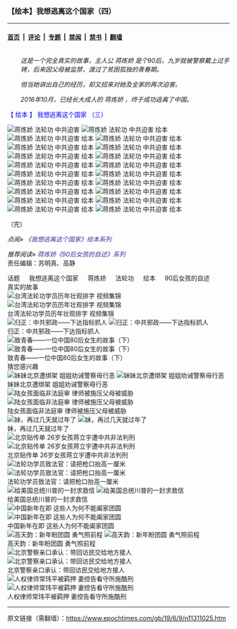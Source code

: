 ### 【绘本】我想逃离这个国家（四）

---

#### [首页](../../../..?n11311025) &nbsp;|&nbsp; [评论](../../../../../epoch-comment?n11311025) &nbsp;|&nbsp; [专题](../../../../../epoch-special?n11311025) &nbsp;|&nbsp; [禁闻](../../../../../epoch-news?n11311025) &nbsp;|&nbsp; [禁书](../../../../../books?n11311025) &nbsp;|&nbsp; [翻墙](https://github.com/gfw-breaker/nogfw/blob/master/README.md?n11311025)


<div class="column" id="artbody" itemprop="articleBody">
 <div id="article_wrap">
  <!-- article content begin -->
  <p style="padding-left: 30px;">
   <em>
    这是一个完全真实的故事，主人公
    <ok href="https://www.epochtimes.com/gb/tag/%E8%92%8B%E7%82%BC%E5%A8%87.html">
     蒋炼娇
    </ok>
    是个90后，九岁就被警察戴上过手铐，后来因父母被监禁，渡过了贫困孤独的青春期。
   </em>
  </p>
  <p style="padding-left: 30px;">
   <em>
    但当她讲出自己的经历，却又招来对她及全家的再次迫害。
   </em>
  </p>
  <p style="padding-left: 30px;">
   <em>
    2016年10月，已经长大成人的
    <ok href="https://www.epochtimes.com/gb/tag/%E8%92%8B%E7%82%BC%E5%A8%87.html">
     蒋炼娇
    </ok>
    ，终于成功逃离了中国。
   </em>
  </p>
  <p>
   <ok href="https://www.epochtimes.com/gb/19/6/9/n11311024.htm" rel="noopener noreferrer" target="_blank">
    <span style="color: #0000ff;">
     【
     <ok href="https://www.epochtimes.com/gb/tag/%E7%BB%98%E6%9C%AC.html">
      绘本
     </ok>
     】
     <ok href="https://www.epochtimes.com/gb/tag/%E6%88%91%E6%83%B3%E9%80%83%E7%A6%BB%E8%BF%99%E4%B8%AA%E5%9B%BD%E5%AE%B6.html">
      我想逃离这个国家
     </ok>
     （三）
    </span>
   </ok>
  </p>
  <p>
   <ok href="https://i.epochtimes.com/assets/uploads/2019/06/jiao-4-2.jpg">
    <img alt="蒋炼娇 法轮功 中共迫害" class="aligncenter size-large wp-image-11350016" src="https://i.epochtimes.com/assets/uploads/2019/06/jiao-4-2-600x1067.jpg"/>
   </ok>
   <ok href="https://i.epochtimes.com/assets/uploads/2019/06/4_02.jpg">
    <img alt="蒋炼娇 法轮功 中共迫害 绘本" class="aligncenter wp-image-11311074 size-large" src="https://i.epochtimes.com/assets/uploads/2019/06/4_02-600x622.jpg"/>
   </ok>
   <ok href="https://i.epochtimes.com/assets/uploads/2019/06/4_03.jpg">
    <img alt="蒋炼娇 法轮功 中共迫害 绘本" class="aligncenter wp-image-11311076 size-large" src="https://i.epochtimes.com/assets/uploads/2019/06/4_03-600x523.jpg"/>
   </ok>
   <ok href="https://i.epochtimes.com/assets/uploads/2019/06/4_04.jpg">
    <img alt="蒋炼娇 法轮功 中共迫害 绘本" class="aligncenter wp-image-11311078 size-large" src="https://i.epochtimes.com/assets/uploads/2019/06/4_04-600x755.jpg"/>
   </ok>
   <ok href="https://i.epochtimes.com/assets/uploads/2019/06/4_05.jpg">
    <img alt="蒋炼娇 法轮功 中共迫害 绘本" class="aligncenter wp-image-11311080 size-large" src="https://i.epochtimes.com/assets/uploads/2019/06/4_05-600x499.jpg"/>
   </ok>
   <ok href="https://i.epochtimes.com/assets/uploads/2019/06/4_06.jpg">
    <img alt="蒋炼娇 法轮功 中共迫害 绘本" class="aligncenter wp-image-11311082 size-large" src="https://i.epochtimes.com/assets/uploads/2019/06/4_06-600x736.jpg"/>
   </ok>
   <ok href="https://i.epochtimes.com/assets/uploads/2019/06/4_07.jpg">
    <img alt="蒋炼娇 法轮功 中共迫害 绘本" class="aligncenter wp-image-11311084 size-large" src="https://i.epochtimes.com/assets/uploads/2019/06/4_07-600x858.jpg"/>
   </ok>
   <ok href="https://i.epochtimes.com/assets/uploads/2019/06/4_08.jpg">
    <img alt="蒋炼娇 法轮功 中共迫害 绘本" class="aligncenter wp-image-11311087 size-large" src="https://i.epochtimes.com/assets/uploads/2019/06/4_08-600x917.jpg"/>
   </ok>
   <ok href="https://i.epochtimes.com/assets/uploads/2019/06/4_09.jpg">
    <img alt="蒋炼娇 法轮功 中共迫害 绘本" class="aligncenter wp-image-11311089 size-large" src="https://i.epochtimes.com/assets/uploads/2019/06/4_09-600x977.jpg"/>
   </ok>
   <ok href="https://i.epochtimes.com/assets/uploads/2019/06/4_10.jpg">
    <img alt="蒋炼娇 法轮功 中共迫害 绘本" class="aligncenter wp-image-11311091 size-large" src="https://i.epochtimes.com/assets/uploads/2019/06/4_10-600x655.jpg"/>
   </ok>
   <ok href="https://i.epochtimes.com/assets/uploads/2019/06/4_11.jpg">
    <img alt="蒋炼娇 法轮功 中共迫害 绘本" class="aligncenter wp-image-11311092 size-large" src="https://i.epochtimes.com/assets/uploads/2019/06/4_11-600x1101.jpg"/>
   </ok>
   <ok href="https://i.epochtimes.com/assets/uploads/2019/06/4_12.jpg">
    <img alt="蒋炼娇 法轮功 中共迫害 绘本" class="aligncenter wp-image-11311093 size-large" src="https://i.epochtimes.com/assets/uploads/2019/06/4_12-600x916.jpg"/>
   </ok>
   <ok href="https://i.epochtimes.com/assets/uploads/2019/06/4_13.jpg">
    <img alt="蒋炼娇 法轮功 中共迫害 绘本" class="aligncenter wp-image-11311094 size-large" src="https://i.epochtimes.com/assets/uploads/2019/06/4_13-600x505.jpg"/>
   </ok>
   <ok href="https://i.epochtimes.com/assets/uploads/2019/06/4_14.jpg">
    <img alt="蒋炼娇 法轮功 中共迫害 绘本" class="aligncenter wp-image-11311095 size-large" src="https://i.epochtimes.com/assets/uploads/2019/06/4_14-600x1064.jpg"/>
   </ok>
   <ok href="https://i.epochtimes.com/assets/uploads/2019/06/4_15.jpg">
    <img alt="蒋炼娇 法轮功 中共迫害 绘本" class="aligncenter wp-image-11311096 size-large" src="https://i.epochtimes.com/assets/uploads/2019/06/4_15-600x996.jpg"/>
   </ok>
   <ok href="https://i.epochtimes.com/assets/uploads/2019/06/4_16.jpg">
    <img alt="蒋炼娇 法轮功 中共迫害 绘本" class="aligncenter wp-image-11311097 size-large" src="https://i.epochtimes.com/assets/uploads/2019/06/4_16-600x1074.jpg"/>
   </ok>
   <ok href="https://i.epochtimes.com/assets/uploads/2019/06/4_17.jpg">
    <img alt="蒋炼娇 法轮功 中共迫害 绘本" class="aligncenter wp-image-11311098 size-large" src="https://i.epochtimes.com/assets/uploads/2019/06/4_17-600x1074.jpg"/>
   </ok>
   <ok href="https://i.epochtimes.com/assets/uploads/2019/06/4_18.jpg">
    <img alt="蒋炼娇 法轮功 中共迫害 绘本" class="aligncenter wp-image-11311099 size-large" src="https://i.epochtimes.com/assets/uploads/2019/06/4_18-600x1099.jpg"/>
   </ok>
   <ok href="https://i.epochtimes.com/assets/uploads/2019/06/4_19.jpg">
    <img alt="蒋炼娇 法轮功 中共迫害 绘本" class="aligncenter wp-image-11311100 size-large" src="https://i.epochtimes.com/assets/uploads/2019/06/4_19-600x1056.jpg"/>
   </ok>
   <ok href="https://i.epochtimes.com/assets/uploads/2019/06/4_20.jpg">
    <img alt="蒋炼娇 法轮功 中共迫害 绘本" class="aligncenter wp-image-11311101 size-large" src="https://i.epochtimes.com/assets/uploads/2019/06/4_20-600x167.jpg"/>
   </ok>
  </p>
  <p>
   （完）
  </p>
  <p>
   <em>
    点阅»
    <span style="color: #333399;">
     <ok href="https://www.epochtimes.com/gb/tag/%e6%88%91%e6%83%b3%e9%80%83%e9%9b%a2%e9%80%99%e5%80%8b%e5%9c%8b%e5%ae%b6.html" rel="noopener noreferrer" style="color: #333399;" target="_blank">
      《我想逃离这个国家》绘本系列
     </ok>
    </span>
   </em>
  </p>
  <p>
   <em>
    推荐阅读»
    <span style="color: #333399;">
     <ok href="https://www.epochtimes.com/gb/tag/90%E5%BE%8C%E5%A5%B3%E5%AD%A9%E7%9A%84%E8%87%AA%E8%BF%B0.html" rel="noopener noreferrer" style="color: #333399;" target="_blank">
      蒋炼娇《90后女孩的自述》系列
     </ok>
    </span>
   </em>
   <br/>
   责任编辑：苏明真、高静
  </p>
  <!-- article content end -->
 </div>
 <div class="sharing_bottom">
  <div class="fb-like" data-action="like" data-layout="button_count" data-share="false" data-show-faces="false">
  </div>
  <div class="fb-share-button" data-href="https://www.epochtimes.com/gb/19/6/9/n11311025.htm" data-layout="button">
  </div>
 </div>
 <div class="redline clear">
 </div>
 <aside role="complementary">
  <div class="large-12 medium-12 small-12 columns tags">
   <span class="block_title">
    话题
   </span>
   <ok href="https://www.epochtimes.com/gb/tag/%E6%88%91%E6%83%B3%E9%80%83%E7%A6%BB%E8%BF%99%E4%B8%AA%E5%9B%BD%E5%AE%B6.html" target="_blank">
    我想逃离这个国家
   </ok>
   <ok href="https://www.epochtimes.com/gb/tag/%E8%92%8B%E7%82%BC%E5%A8%87.html" target="_blank">
    蒋炼娇
   </ok>
   <ok href="https://www.epochtimes.com/gb/tag/%E6%B3%95%E8%BD%AE%E5%8A%9F.html" target="_blank">
    法轮功
   </ok>
   <ok href="https://www.epochtimes.com/gb/tag/%E7%BB%98%E6%9C%AC.html" target="_blank">
    绘本
   </ok>
   <ok href="https://www.epochtimes.com/gb/tag/90%E5%90%8E%E5%A5%B3%E5%AD%A9%E7%9A%84%E8%87%AA%E8%BF%B0.html" target="_blank">
    90后女孩的自述
   </ok>
  </div>
  <div class="clear mtop10">
  </div>
  <div class="clear large-12 medium-12 small-12">
   <span class="block_title">
    真实的故事
   </span>
  </div>
  <div class="clear">
  </div>
  <div class="large-12 medium-12 small-12">
   <div class="large-4 medium-4 small-6 column relate_post left">
    <ok href="https://www.epochtimes.com/gb/18/11/28/n10878789.htm">
     <img alt="台湾法轮功学员历年壮观排字 视频集锦" class="lazy attachment-djy_320_200 size-djy_320_200 wp-post-image" data-src="https://i.epochtimes.com/assets/uploads/2018/11/1811271224392384-320x200.jpg" src="/assets/themes/djy/images/white.png"/>
     <noscript>
      <img alt="台湾法轮功学员历年壮观排字 视频集锦" class="attachment-djy_320_200 size-djy_320_200 wp-post-image" src="https://i.epochtimes.com/assets/uploads/2018/11/1811271224392384-320x200.jpg"/>
     </noscript>
    </ok>
    <div class="post_title">
     <ok href="https://www.epochtimes.com/gb/18/11/28/n10878789.htm">
      台湾法轮功学员历年壮观排字 视频集锦
     </ok>
    </div>
   </div>
   <div class="large-4 medium-4 small-6 column relate_post left">
    <ok href="https://www.epochtimes.com/gb/19/8/24/n11474770.htm">
     <img alt="归正：中共邪政——下达指标抓人" class="lazy attachment-djy_320_200 size-djy_320_200 wp-post-image" data-src="https://i.epochtimes.com/assets/uploads/2019/08/2019-7-2-mh-persecution-panxing-3-600x400-320x200.png" src="/assets/themes/djy/images/white.png"/>
     <noscript>
      <img alt="归正：中共邪政——下达指标抓人" class="attachment-djy_320_200 size-djy_320_200 wp-post-image" src="https://i.epochtimes.com/assets/uploads/2019/08/2019-7-2-mh-persecution-panxing-3-600x400-320x200.png"/>
     </noscript>
    </ok>
    <div class="post_title">
     <ok href="https://www.epochtimes.com/gb/19/8/24/n11474770.htm">
      归正：中共邪政——下达指标抓人
     </ok>
    </div>
   </div>
   <div class="large-4 medium-4 small-6 column relate_post left">
    <ok href="https://www.epochtimes.com/gb/18/8/16/n10642721.htm">
     <img alt="致青春——一位中国80后女生的故事（下）" class="lazy attachment-djy_320_200 size-djy_320_200 wp-post-image" data-src="https://i.epochtimes.com/assets/uploads/2018/08/pic-new-1-320x200.jpg" src="/assets/themes/djy/images/white.png"/>
     <noscript>
      <img alt="致青春——一位中国80后女生的故事（下）" class="attachment-djy_320_200 size-djy_320_200 wp-post-image" src="https://i.epochtimes.com/assets/uploads/2018/08/pic-new-1-320x200.jpg"/>
     </noscript>
    </ok>
    <div class="post_title">
     <ok href="https://www.epochtimes.com/gb/18/8/16/n10642721.htm">
      致青春——一位中国80后女生的故事（下）
     </ok>
    </div>
   </div>
  </div>
  <div class="clear line">
  </div>
  <div class="large-12 medium-12 small-12">
   <span class="block_title">
    猜您感兴趣
   </span>
  </div>
  <div class="clear">
  </div>
  <div class="large-12 medium-12 small-12">
   <div class="large-4 medium-4 small-6 column relate_post left clear">
    <ok href="https://www.epochtimes.com/gb/17/5/19/n9162150.htm">
     <img alt="妹妹北京遭绑架 姐姐劝诫警察毋行恶" class="lazy attachment-djy_320_200 size-djy_320_200 wp-post-image" data-src="https://i.epochtimes.com/assets/uploads/2017/05/2017-5-17-mh-beijing-jiangliyu-ss-320x200.jpg" src="/assets/themes/djy/images/white.png"/>
     <noscript>
      <img alt="妹妹北京遭绑架 姐姐劝诫警察毋行恶" class="attachment-djy_320_200 size-djy_320_200 wp-post-image" src="https://i.epochtimes.com/assets/uploads/2017/05/2017-5-17-mh-beijing-jiangliyu-ss-320x200.jpg"/>
     </noscript>
    </ok>
    <div class="post_title">
     <ok href="https://www.epochtimes.com/gb/17/5/19/n9162150.htm">
      妹妹北京遭绑架 姐姐劝诫警察毋行恶
     </ok>
    </div>
   </div>
   <div class="large-4 medium-4 small-6 column relate_post left">
    <ok href="https://www.epochtimes.com/gb/18/1/2/n10016612.htm">
     <img alt="陆女孩面临非法庭审 律师被施压父母被威胁" class="lazy attachment-djy_320_200 size-djy_320_200 wp-post-image" data-src="https://i.epochtimes.com/assets/uploads/2018/01/1209-600x400-320x200.jpg" src="/assets/themes/djy/images/white.png"/>
     <noscript>
      <img alt="陆女孩面临非法庭审 律师被施压父母被威胁" class="attachment-djy_320_200 size-djy_320_200 wp-post-image" src="https://i.epochtimes.com/assets/uploads/2018/01/1209-600x400-320x200.jpg"/>
     </noscript>
    </ok>
    <div class="post_title">
     <ok href="https://www.epochtimes.com/gb/18/1/2/n10016612.htm">
      陆女孩面临非法庭审 律师被施压父母被威胁
     </ok>
    </div>
   </div>
   <div class="large-4 medium-4 small-6 column relate_post left">
    <ok href="https://www.epochtimes.com/gb/18/2/5/n10115513.htm">
     <img alt="妹，再过几天就过年了" class="lazy attachment-djy_320_200 size-djy_320_200 wp-post-image" data-src="https://i.epochtimes.com/assets/uploads/2017/05/P1010285-320x200.jpg" src="/assets/themes/djy/images/white.png"/>
     <noscript>
      <img alt="妹，再过几天就过年了" class="attachment-djy_320_200 size-djy_320_200 wp-post-image" src="https://i.epochtimes.com/assets/uploads/2017/05/P1010285-320x200.jpg"/>
     </noscript>
    </ok>
    <div class="post_title">
     <ok href="https://www.epochtimes.com/gb/18/2/5/n10115513.htm">
      妹，再过几天就过年了
     </ok>
    </div>
   </div>
   <div class="large-4 medium-4 small-6 column relate_post left clear">
    <ok href="https://www.epochtimes.com/gb/18/7/26/n10592590.htm">
     <img alt="北京贴传单 26岁女孩蒋立宇遭中共非法判刑" class="lazy attachment-djy_320_200 size-djy_320_200 wp-post-image" data-src="https://i.epochtimes.com/assets/uploads/2018/07/P1010223-e1532626782159-320x200.jpg" src="/assets/themes/djy/images/white.png"/>
     <noscript>
      <img alt="北京贴传单 26岁女孩蒋立宇遭中共非法判刑" class="attachment-djy_320_200 size-djy_320_200 wp-post-image" src="https://i.epochtimes.com/assets/uploads/2018/07/P1010223-e1532626782159-320x200.jpg"/>
     </noscript>
    </ok>
    <div class="post_title">
     <ok href="https://www.epochtimes.com/gb/18/7/26/n10592590.htm">
      北京贴传单 26岁女孩蒋立宇遭中共非法判刑
     </ok>
    </div>
   </div>
   <div class="large-4 medium-4 small-6 column relate_post left">
    <ok href="https://www.epochtimes.com/gb/18/9/17/n10719305.htm">
     <img alt="法轮功学员致法官：请把枪口抬高一厘米" class="lazy attachment-djy_320_200 size-djy_320_200 wp-post-image" data-src="https://i.epochtimes.com/assets/uploads/2018/09/2018-7-10-mh-letter-cover-320x200.jpg" src="/assets/themes/djy/images/white.png"/>
     <noscript>
      <img alt="法轮功学员致法官：请把枪口抬高一厘米" class="attachment-djy_320_200 size-djy_320_200 wp-post-image" src="https://i.epochtimes.com/assets/uploads/2018/09/2018-7-10-mh-letter-cover-320x200.jpg"/>
     </noscript>
    </ok>
    <div class="post_title">
     <ok href="https://www.epochtimes.com/gb/18/9/17/n10719305.htm">
      法轮功学员致法官：请把枪口抬高一厘米
     </ok>
    </div>
   </div>
   <div class="large-4 medium-4 small-6 column relate_post left">
    <ok href="https://www.epochtimes.com/gb/18/9/22/n10733329.htm">
     <img alt="给美国总统川普的一封求救信" class="lazy attachment-djy_320_200 size-djy_320_200 wp-post-image" data-src="https://i.epochtimes.com/assets/uploads/2018/09/IMG_20180823_13282-320x200.jpg" src="/assets/themes/djy/images/white.png"/>
     <noscript>
      <img alt="给美国总统川普的一封求救信" class="attachment-djy_320_200 size-djy_320_200 wp-post-image" src="https://i.epochtimes.com/assets/uploads/2018/09/IMG_20180823_13282-320x200.jpg"/>
     </noscript>
    </ok>
    <div class="post_title">
     <ok href="https://www.epochtimes.com/gb/18/9/22/n10733329.htm">
      给美国总统川普的一封求救信
     </ok>
    </div>
   </div>
   <div class="large-4 medium-4 small-6 column relate_post left clear">
    <ok href="https://www.epochtimes.com/gb/19/1/31/n11015968.htm">
     <img alt="中国新年在即 这些人为何不能阖家团圆" class="lazy attachment-djy_320_200 size-djy_320_200 wp-post-image" data-src="https://i.epochtimes.com/assets/uploads/2019/01/GettyImages-84456869-600x400-1-320x200.jpg" src="/assets/themes/djy/images/white.png"/>
     <noscript>
      <img alt="中国新年在即 这些人为何不能阖家团圆" class="attachment-djy_320_200 size-djy_320_200 wp-post-image" src="https://i.epochtimes.com/assets/uploads/2019/01/GettyImages-84456869-600x400-1-320x200.jpg"/>
     </noscript>
    </ok>
    <div class="post_title">
     <ok href="https://www.epochtimes.com/gb/19/1/31/n11015968.htm">
      中国新年在即 这些人为何不能阖家团圆
     </ok>
    </div>
   </div>
   <div class="large-4 medium-4 small-6 column relate_post left">
    <ok href="https://www.epochtimes.com/gb/19/2/4/n11023284.htm">
     <img alt="高天韵：新年盼团圆 勇气照前程" class="lazy attachment-djy_320_200 size-djy_320_200 wp-post-image" data-src="https://i.epochtimes.com/assets/uploads/2019/02/balloon-3206530_1280-320x200.jpg" src="/assets/themes/djy/images/white.png"/>
     <noscript>
      <img alt="高天韵：新年盼团圆 勇气照前程" class="attachment-djy_320_200 size-djy_320_200 wp-post-image" src="https://i.epochtimes.com/assets/uploads/2019/02/balloon-3206530_1280-320x200.jpg"/>
     </noscript>
    </ok>
    <div class="post_title">
     <ok href="https://www.epochtimes.com/gb/19/2/4/n11023284.htm">
      高天韵：新年盼团圆 勇气照前程
     </ok>
    </div>
   </div>
   <div class="large-4 medium-4 small-6 column relate_post left">
    <ok href="https://www.epochtimes.com/gb/21/5/4/n12922982.htm">
     <img alt="北京警察亲口承认：带回访民交给地方接人" class="lazy attachment-djy_320_200 size-djy_320_200 wp-post-image" data-src="https://i.epochtimes.com/assets/uploads/2021/05/id12923953-xingFotoJet-320x200.jpg" src="/assets/themes/djy/images/white.png"/>
     <noscript>
      <img alt="北京警察亲口承认：带回访民交给地方接人" class="attachment-djy_320_200 size-djy_320_200 wp-post-image" src="https://i.epochtimes.com/assets/uploads/2021/05/id12923953-xingFotoJet-320x200.jpg"/>
     </noscript>
    </ok>
    <div class="post_title">
     <ok href="https://www.epochtimes.com/gb/21/5/4/n12922982.htm">
      北京警察亲口承认：带回访民交给地方接人
     </ok>
    </div>
   </div>
   <div class="large-4 medium-4 small-6 column relate_post left clear">
    <ok href="https://www.epochtimes.com/gb/21/4/30/n12915011.htm">
     <img alt="人权律师常玮平被羁押 妻控告看守所施酷刑" class="lazy attachment-djy_320_200 size-djy_320_200 wp-post-image" data-src="https://i.epochtimes.com/assets/uploads/2021/04/id12916129-E0HsddBVEAITbit-320x200.jpg" src="/assets/themes/djy/images/white.png"/>
     <noscript>
      <img alt="人权律师常玮平被羁押 妻控告看守所施酷刑" class="attachment-djy_320_200 size-djy_320_200 wp-post-image" src="https://i.epochtimes.com/assets/uploads/2021/04/id12916129-E0HsddBVEAITbit-320x200.jpg"/>
     </noscript>
    </ok>
    <div class="post_title">
     <ok href="https://www.epochtimes.com/gb/21/4/30/n12915011.htm">
      人权律师常玮平被羁押 妻控告看守所施酷刑
     </ok>
    </div>
   </div>
  </div>
 </aside>
</div>


---

原文链接（需翻墙）：https://www.epochtimes.com/gb/19/6/9/n11311025.htm